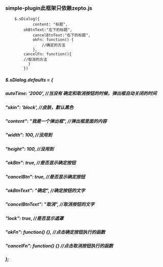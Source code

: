 ###    simple-plugin此框架只依赖zepto.js  

```
    $.sDialog({
            content: "标题",
	    okBtnText:"左下的标题",
            cancelBtnText:"右下的标题",
            okFn: function() {
                //确定的方法
            },
	    cancelFn: function(){
		//取消的方法
	      }
        })
```	
		
#####		$.sDialog.defaults = {
#####        autoTime: '2000', //当没有 确定和取消按钮的时候，弹出框自动关闭的时间
#####        "skin": 'block', //皮肤，默认黑色
#####        "content": "我是一个弹出框", //弹出框里面的内容
#####        "width": 100, //没用到
#####        "height": 100, //没用到
#####        "okBtn": true, //是否显示确定按钮
#####        "cancelBtn": true, //是否显示确定按钮
#####        "okBtnText": "确定", //确定按钮的文字
#####        "cancelBtnText": "取消", //取消按钮的文字
#####        "lock": true, //是否显示遮罩
#####        "okFn": function() {}, //点击确定按钮执行的函数
#####        "cancelFn": function() {} //点击取消按钮执行的函数
#####    };
